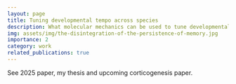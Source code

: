 ```yaml
---
layout: page
title: Tuning developmental tempo across species
description: What molecular mechanics can be used to tune developmental tmepo without changing function?
img: assets/img/the-disintegration-of-the-persistence-of-memory.jpg
importance: 2
category: work
related_publications: true
---
```

See 2025 paper, my thesis and upcoming corticogenesis paper.